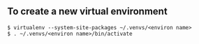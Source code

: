 ## To create a new virtual environment

```
$ virtualenv --system-site-packages ~/.venvs/<environ name>
$ . ~/.venvs/<environ name>/bin/activate
```


